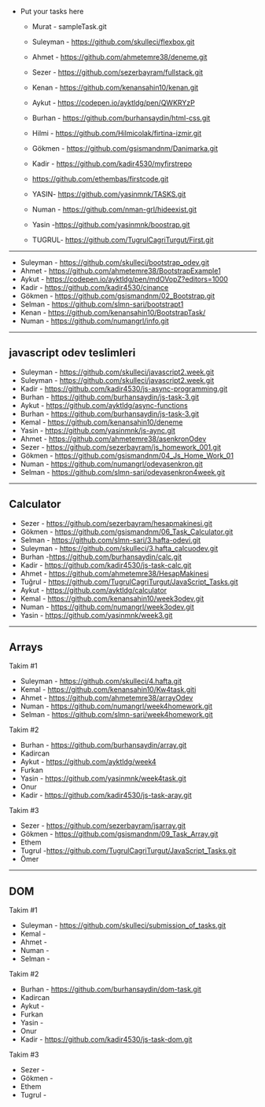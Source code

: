 - Put your tasks here

  - Murat - sampleTask.git

  - Suleyman - https://github.com/skulleci/flexbox.git
  - Ahmet - https://github.com/ahmetemre38/deneme.git
  - Sezer - https://github.com/sezerbayram/fullstack.git
  - Kenan  - https://github.com/kenansahin10/kenan.git
  - Aykut - https://codepen.io/ayktldg/pen/QWKRYzP 
  - Burhan - https://github.com/burhansaydin/html-css.git
  - Hilmi - https://github.com/Hilmicolak/firtina-izmir.git
  - Gökmen - https://github.com/gsismandnm/Danimarka.git
  - Kadir - https://github.com/kadir4530/myfirstrepo
  - https://github.com/ethembas/firstcode.git
  - YASIN- https://github.com/yasinmnk/TASKS.git
  - Numan -  https://github.com/nman-grl/hideexist.git
  - Yasin -https://github.com/yasinmnk/boostrap.git
  - TUGRUL- https://github.com/TugrulCagriTurgut/First.git

---------------------------------

  - Suleyman - https://github.com/skulleci/bootstrap_odev.git
  - Ahmet - https://github.com/ahmetemre38/BootstrapExample1
  - Aykut - https://codepen.io/ayktldg/pen/mdOVopZ?editors=1000
  - Kadir - https://github.com/kadir4530/cinance
  - Gökmen - https://github.com/gsismandnm/02_Bootstrap.git
  - Selman - https://github.com/slmn-sari/bootstrapt1
  - Kenan - https://github.com/kenansahin10/BootstrapTask/
  - Numan - https://github.com/numangrl/info.git
  
---------------------------------------------------------------
javascript odev teslimleri
---------------------------------------------------------------
- Suleyman - https://github.com/skulleci/javascript2.week.git
- Suleyman - https://github.com/skulleci/javascript2.week.git  
- Kadir - https://github.com/kadir4530/js-async-programming.git
- Burhan - https://github.com/burhansaydin/js-task-3.git
- Aykut - https://github.com/ayktldg/async-functions
- Burhan - https://github.com/burhansaydin/js-task-3.git
- Kemal -  https://github.com/kenansahin10/deneme
- Yasin - https://github.com/yasinmnk/js-aync.git
- Ahmet - https://github.com/ahmetemre38/asenkronOdev  
- Sezer - https://github.com/sezerbayram/js_homework_001.git  
- Gökmen - https://github.com/gsismandnm/04_Js_Home_Work_01
- Numan - https://github.com/numangrl/odevasenkron.git
- Selman - https://github.com/slmn-sari/odevasenkron4week.git


---------------------------------------------------------------
Calculator
---------------------------------------------------------------
- Sezer - https://github.com/sezerbayram/hesapmakinesi.git
- Gökmen - https://github.com/gsismandnm/06_Task_Calculator.git
- Selman -  https://github.com/slmn-sari/3.hafta-odevi.git
- Suleyman - https://github.com/skulleci/3.hafta_calcuodev.git
- Burhan -https://github.com/burhansaydin/calc.git
- Kadir - https://github.com/kadir4530/js-task-calc.git
- Ahmet - https://github.com/ahmetemre38/HesapMakinesi
- Tuğrul - https://github.com/TugrulCagriTurgut/JavaScript_Tasks.git
- Aykut - https://github.com/ayktldg/calculator
- Kemal - https://github.com/kenansahin10/week3odev.git
- Numan - https://github.com/numangrl/week3odev.git
- Yasin - https://github.com/yasinmnk/week3.git



---------------------------------------------------------------
Arrays
---------------------------------------------------------------
Takim #1
- Suleyman - https://github.com/skulleci/4.hafta.git
- Kemal - https://github.com/kenansahin10/Kw4task.giti
- Ahmet - https://github.com/ahmetemre38/arrayOdev
- Numan - https://github.com/numangrl/week4homework.git
- Selman - https://github.com/slmn-sari/week4homework.git

Takim #2
- Burhan - https://github.com/burhansaydin/array.git
- Kadircan
- Aykut - https://github.com/ayktldg/week4
- Furkan
- Yasin - https://github.com/yasinmnk/week4task.git  
- Onur
- Kadir - https://github.com/kadir4530/js-task-aray.git

Takim #3
- Sezer  - https://github.com/sezerbayram/jsarray.git
- Gökmen - https://github.com/gsismandnm/09_Task_Array.git
- Ethem
- Tugrul -https://github.com/TugrulCagriTurgut/JavaScript_Tasks.git
- Ömer


---------------------------------------------------------------
DOM
---------------------------------------------------------------
Takim #1
- Suleyman - https://github.com/skulleci/submission_of_tasks.git
- Kemal - 
- Ahmet - 
- Numan -
- Selman - 

Takim #2
- Burhan - https://github.com/burhansaydin/dom-task.git
- Kadircan
- Aykut - 
- Furkan
- Yasin - 
- Onur
- Kadir - https://github.com/kadir4530/js-task-dom.git

Takim #3
- Sezer  - 
- Gökmen - 
- Ethem
- Tugrul -




